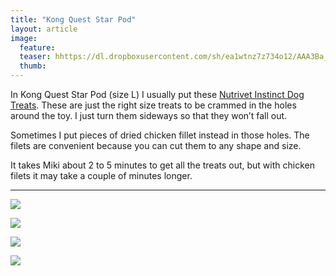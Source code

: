 ```yaml
---
title: "Kong Quest Star Pod"
layout: article
image:
  feature:
  teaser: hhttps://dl.dropboxusercontent.com/sh/ea1wtnz7z734o12/AAA3Ba_uoiG6TBevNPjF1v_Ua/aktivointilelut/kongit/DSC33990-245px.jpg
  thumb:
---
```


In Kong Quest Star Pod (size L) I usually put these [Nutrivet Instinct Dog Treats](http://www.zooplus.fi/esearch.htm#q=dog%20treat). These are just the right size treats to be crammed in the holes around the toy. I just turn them sideways so that they won’t fall out.

Sometimes I put pieces of dried chicken fillet instead in those holes. The filets are convenient because you can cut them to any shape and size.

It takes Miki about 2 to 5 minutes to get all the treats out, but with chicken filets it may take a couple of minutes longer.

---

[![](https://dl.dropboxusercontent.com/sh/ea1wtnz7z734o12/AACBWBGsWJIBmuH_ZLM3sC1za/aktivointilelut/kongit/DSC33990-800px.jpg)](https://dl.dropboxusercontent.com/sh/ea1wtnz7z734o12/AAB90bVe5HY45o1jZnjJllr1a/aktivointilelut/kongit/DSC33990.jpg)

[![](https://dl.dropboxusercontent.com/sh/ea1wtnz7z734o12/AAABaES-TqmZAWR5UMepL2Gba/aktivointilelut/kongit/DSC34029-800px.jpg)](https://dl.dropboxusercontent.com/sh/ea1wtnz7z734o12/AAB_DP-IabAv0mB1Ck3-Cdb5a/aktivointilelut/kongit/DSC34029.jpg)

[![](https://dl.dropboxusercontent.com/sh/ea1wtnz7z734o12/AAAvrj8DwPXVZWRsQDOx5jYpa/aktivointilelut/kongit/DSC34066-800px.jpg)](https://dl.dropboxusercontent.com/sh/ea1wtnz7z734o12/AACA-lCQODug-66cy47vZ46La/aktivointilelut/kongit/DSC34066.jpg)

[![](https://dl.dropboxusercontent.com/sh/ea1wtnz7z734o12/AAC7djJhzVwYxGZpYmh7iGm-a/aktivointilelut/kongit/DSC34032-800px.jpg)](https://dl.dropboxusercontent.com/sh/ea1wtnz7z734o12/AACtrWHoLbvvyjlGcJIFjOqFa/aktivointilelut/kongit/DSC34032.jpg)
